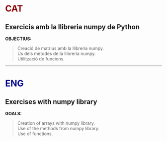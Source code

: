 # <span style="color:darkred">CAT</span>

## Exercicis amb la llibreria numpy de Python

**OBJECTIUS:**
> Creació de matrius amb la llibreria numpy.  
> Ús dels mètodes de la llibreria numpy.  
> Utilització de funcions.  

---

# <span style="color:darkblue">ENG</span>

## Exercises with numpy library

**GOALS:**
> Creation of arrays with numpy library.  
> Use of the methods from numpy library.  
> Use of functions.